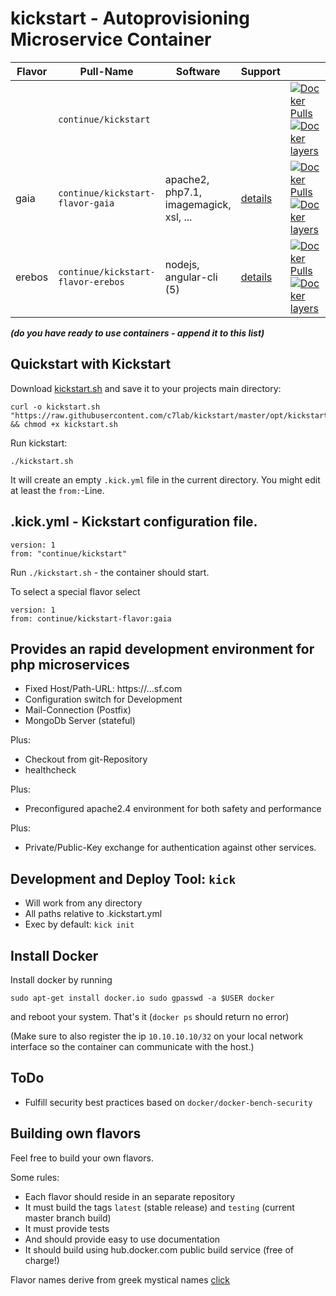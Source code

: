 # kickstart - Autoprovisioning Microservice Container

| Flavor  | Pull-Name                          | Software                                    | Support                      |    |
|---------|------------------------------------|---------------------------------------------|------------------------------|----|
|         | `continue/kickstart`               | <base container>                            |                              | [![Docker Pulls](https://img.shields.io/docker/pulls/continue/kickstart.svg)](https://hub.docker.com/r/continue/kickstart/) [![Docker layers](https://images.microbadger.com/badges/image/continue/kickstart.svg)](https://microbadger.com/images/continue/kickstart) |
| gaia    | `continue/kickstart-flavor-gaia`   | apache2, php7.1, imagemagick, xsl, ...      | [details](https://github.com/c7lab/kickstart-flavor-gaia/blob/master/README.md)    | [![Docker Pulls](https://img.shields.io/docker/pulls/continue/kickstart-flavor-gaia.svg)](https://hub.docker.com/r/continue/kickstart-flavor-gaia/) [![Docker layers](https://images.microbadger.com/badges/image/continue/kickstart-flavor-gaia.svg)](https://microbadger.com/images/continue/kickstart-flavor-gaia) |
| erebos  | `continue/kickstart-flavor-erebos` | nodejs, angular-cli (5)                     | [details](https://github.com/c7lab/kickstart-flavor-erebos/blob/master/README.md)  | [![Docker Pulls](https://img.shields.io/docker/pulls/continue/kickstart-flavor-erebos.svg)](https://hub.docker.com/r/continue/kickstart-flavor-erebos/) [![Docker layers](https://images.microbadger.com/badges/image/continue/kickstart-flavor-erebos.svg)](https://microbadger.com/images/continue/kickstart-flavor-erebos) |


***(do you have ready to use containers - append it to this list)***


## Quickstart with Kickstart

Download [kickstart.sh](https://raw.githubusercontent.com/c7lab/kickstart/master/opt/kickstart.sh) and save
it to your projects main directory:

```
curl -o kickstart.sh "https://raw.githubusercontent.com/c7lab/kickstart/master/opt/kickstart.sh" && chmod +x kickstart.sh
```

Run kickstart:

```
./kickstart.sh
```

It will create an empty `.kick.yml` file in the current directory. You might edit
at least the `from:`-Line.


## .kick.yml - Kickstart configuration file.

```
version: 1
from: "continue/kickstart"
```

Run `./kickstart.sh` - the container should start.

To select a special flavor select

```
version: 1
from: continue/kickstart-flavor:gaia
```


## Provides an rapid development environment for php microservices

- Fixed Host/Path-URL: https://<branch>.<service-name>.<namespace>.sf.com
- Configuration switch for Development
- Mail-Connection (Postfix)
- MongoDb Server (stateful)

Plus:

- Checkout from git-Repository
- healthcheck

Plus:

- Preconfigured apache2.4 environment for both safety and performance

Plus:

- Private/Public-Key exchange for authentication against other
  services.


## Development and Deploy Tool: `kick`

- Will work from any directory
- All paths relative to .kickstart.yml
- Exec by default: `kick init`


## Install Docker

Install docker by running 

``
sudo apt-get install docker.io
sudo gpasswd -a $USER docker
``

and reboot your system. That's it (`docker ps` should return no error) 

(Make sure to also register the ip `10.10.10.10/32` on your local network
interface so the container can communicate with the host.)

## ToDo

- Fulfill security best practices based on `docker/docker-bench-security`



## Building own flavors

Feel free to build your own flavors.

Some rules:

- Each flavor should reside in an separate repository
- It must build the tags `latest` (stable release) and `testing` (current master branch build)
- It must provide tests
- And should provide easy to use documentation
- It should build using hub.docker.com public build service (free of charge!)

Flavor names derive from greek mystical names [click](https://de.wikipedia.org/wiki/Griechische_Mythologie)